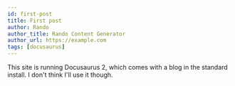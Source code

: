 ```yaml
---
id: first-post
title: First post
author: Rando
author_title: Rando Content Generator
author_url: https://example.com
tags: [docusaurus]
---
```


This site is running Docusaurus 2, which comes with a blog in the standard install. I don't think I'll use it though. 